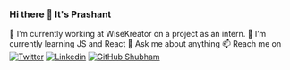 ### Hi there 👋 It's Prashant 

🔭 I’m currently working at WiseKreator on a project as an intern.
🌱 I’m currently learning JS and React
💬 Ask me about anything
📫 Reach me on
[![Twitter](https://img.shields.io/twitter/follow/Prashant8057152?style=social)](https://twitter.com/Prashant8057152/)
[![Linkedin](https://img.shields.io/badge/-LinkedIn-0073b1?style=social&logo=Linkedin&link=https://www.linkedin.com/in/prashantpandey9/)](https://www.linkedin.com/in/prashantpandey9/)
[![GitHub Shubham](https://img.shields.io/github/followers/prashantpandey9?label=follow&style=social)](https://github.com/prashantpandey9)
<!--
**prashantpandey9/prashantpandey9** is a ✨ _special_ ✨ repository because its `README.md` (this file) appears on your GitHub profile.

Here are some ideas to get you started:

- 🔭 I’m currently working on ...
- 🌱 I’m currently learning ...
- 👯 I’m looking to collaborate on ...
- 🤔 I’m looking for help with ...
- 💬 Ask me about ...
- 📫 How to reach me: ...
- 😄 Pronouns: ...
- ⚡ Fun fact: ...
-->

